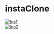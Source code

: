 # instaClone
<a href="https://imgbb.com/"><img src="https://i.ibb.co/HnT8TR5/Ins1.png" alt="Ins1" border="0"></a>
<br>
<a href="https://imgbb.com/"><img src="https://i.ibb.co/wRgwZ2x/Ins2.png" alt="Ins2" border="0"></a>
<br>
